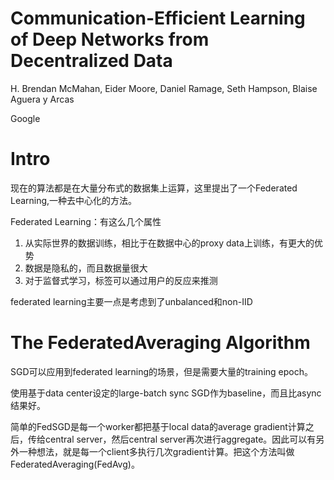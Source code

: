# Communication-Efficient Learning of Deep Networks from Decentralized Data

H. Brendan McMahan, Eider Moore, Daniel Ramage, Seth Hampson, Blaise Aguera y Arcas

Google

# Intro

现在的算法都是在大量分布式的数据集上运算，这里提出了一个Federated Learning,一种去中心化的方法。

Federated Learning：有这么几个属性

1. 从实际世界的数据训练，相比于在数据中心的proxy data上训练，有更大的优势
2. 数据是隐私的，而且数据量很大
3. 对于监督式学习，标签可以通过用户的反应来推测

federated learning主要一点是考虑到了unbalanced和non-IID

# The FederatedAveraging Algorithm

SGD可以应用到federated learning的场景，但是需要大量的training epoch。

使用基于data center设定的large-batch sync SGD作为baseline，而且比async结果好。

简单的FedSGD是每一个worker都把基于local data的average gradient计算之后，传给central server，然后central server再次进行aggregate。因此可以有另外一种想法，就是每一个client多执行几次gradient计算。把这个方法叫做FederatedAveraging(FedAvg)。